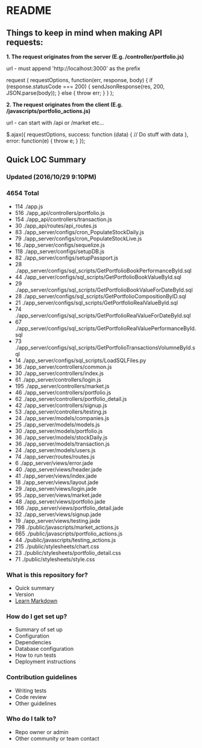 # README #

## Things to keep in mind when making API requests: ##

**1. The request originates from the server (E.g. /controller/portfolio.js)**

url - must append 'http://localhost:3000' as the prefix

request (
        requestOptions,
        function(err, response, body) {
            if (response.statusCode === 200) {
                sendJsonResponse(res, 200, JSON.parse(body));
            } else {
                throw err;
            }
        }
    );

**2. The request originates from the client (E.g. /javascripts/portfolio_actions.js)**

url - can start with /api or /market etc...

$.ajax({
            requestOptions,
            success: function (data) {
                // Do stuff with data
            },
            error: function(e) {
                throw e;
            }
        });

## Quick LOC Summary ##

### Updated (2016/10/29 9:10PM) ###
### 4654 Total ###

* 114 ./app.js
* 516 ./app_api/controllers/portfolio.js
* 154 ./app_api/controllers/transaction.js
* 30 ./app_api/routes/api_routes.js 
* 83 ./app_server/configs/cron_PopulateStockDaily.js
* 79 ./app_server/configs/cron_PopulateStockLive.js
* 16 ./app_server/configs/sequelize.js
* 118 ./app_server/configs/setupDB.js
* 82 ./app_server/configs/setupPassport.js
* 28 ./app_server/configs/sql_scripts/GetPortfolioBookPerformanceById.sql
* 44 ./app_server/configs/sql_scripts/GetPortfolioBookValueById.sql
* 29 ./app_server/configs/sql_scripts/GetPortfolioBookValueForDateById.sql
* 28 ./app_server/configs/sql_scripts/GetPortfolioCompositionByID.sql
* 21 ./app_server/configs/sql_scripts/GetPortfolioRealValueById.sql
* 74 ./app_server/configs/sql_scripts/GetPortfolioRealValueForDateById.sql
* 67 ./app_server/configs/sql_scripts/GetPortfolioRealValuePerformanceById.sql
* 73 ./app_server/configs/sql_scripts/GetPortfolioTransactionsVolumneById.sql
* 14 ./app_server/configs/sql_scripts/LoadSQLFiles.py  
* 36 ./app_server/controllers/common.js
* 30 ./app_server/controllers/index.js
* 61 ./app_server/controllers/login.js
* 195 ./app_server/controllers/market.js
* 46 ./app_server/controllers/portfolio.js
* 62 ./app_server/controllers/portfolio_detail.js
* 42 ./app_server/controllers/signup.js
* 53 ./app_server/controllers/testing.js
* 24 ./app_server/models/companies.js
* 25 ./app_server/models/models.js
* 30 ./app_server/models/portfolio.js
* 36 ./app_server/models/stockDaily.js
* 36 ./app_server/models/transaction.js
* 24 ./app_server/models/users.js
* 74 ./app_server/routes/routes.js  
* 6 ./app_server/views/error.jade
* 40 ./app_server/views/header.jade
* 41 ./app_server/views/index.jade
* 18 ./app_server/views/layout.jade
* 29 ./app_server/views/login.jade
* 95 ./app_server/views/market.jade
* 48 ./app_server/views/portfolio.jade
* 166 ./app_server/views/portfolio_detail.jade
* 32 ./app_server/views/signup.jade
* 19 ./app_server/views/testing.jade
* 798 ./public/javascripts/market_actions.js
* 665 ./public/javascripts/portfolio_actions.js
* 44 ./public/javascripts/testing_actions.js
* 215 ./public/stylesheets/chart.css
* 23 ./public/stylesheets/portfolio_detail.css
* 71 ./public/stylesheets/style.css


### What is this repository for? ###

* Quick summary
* Version
* [Learn Markdown](https://bitbucket.org/tutorials/markdowndemo)

### How do I get set up? ###

* Summary of set up
* Configuration
* Dependencies
* Database configuration
* How to run tests
* Deployment instructions

### Contribution guidelines ###

* Writing tests
* Code review
* Other guidelines

### Who do I talk to? ###

* Repo owner or admin
* Other community or team contact